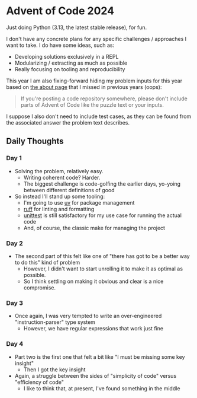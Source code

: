 # Advent of Code 2024

Just doing Python (3.13, the latest stable release), for fun.

I don't have any concrete plans for any specific challenges / approaches I want to take.
I do have some ideas, such as:

- Developing solutions exclusively in a REPL
- Modularizing / extracting as much as possible
- Really focusing on tooling and reproducibility

This year I am also fixing-forward hiding my problem inputs for this year based on [the about page] that I missed in
previous years (oops):
> If you're posting a code repository somewhere, please don't include parts of Advent of Code like the puzzle text or
> your inputs.

[the about page]: https://adventofcode.com/2024/about

I suppose I also don't need to include test cases, as they can be found from the associated answer the problem text
describes.

## Daily Thoughts

### Day 1

- Solving the problem, relatively easy.
    - Writing coherent code? Harder.
    - The biggest challenge is code-golfing the earlier days, yo-yoing between different definitions of good
- So instead I'll stand up some tooling:
    - I'm going to use [uv] for package management
    - [ruff] for linting and formatting
    - [unittest] is still satisfactory for my use case for running the actual code
    - And, of course, the classic make for managing the project

### Day 2

- The second part of this felt like one of "there has got to be a better way to do this" kind of problem
    - However, I didn't want to start unrolling it to make it as optimal as possible.
    - So I think settling on making it obvious and clear is a nice compromise.

### Day 3

- Once again, I was very tempted to write an over-engineered "instruction-parser" type system
    - However, we have regular expressions that work just fine

### Day 4

- Part two is the first one that felt a bit like "I must be missing some key insight"
    - Then I got the key insight
- Again, a struggle between the sides of "simplicity of code" versus "efficiency of code"
    - I like to think that, at present, I've found something in the middle

[uv]: https://docs.astral.sh/uv/

[ruff]: https://docs.astral.sh/ruff/

[unittest]: https://docs.python.org/3.13/library/unittest.html

